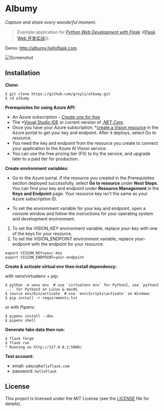 # Albumy

*Capture and share every wonderful moment.*

> Example application for *[Python Web Development with Flask](https://helloflask.com/en/book/1)* (《[Flask Web 开发实战](https://helloflask.com/book/1)》).

Demo: http://albumy.helloflask.com

![Screenshot](https://helloflask.com/screenshots/albumy.png)

## Installation

**Clone:**
```
$ git clone https://github.com/greyli/albumy.git
$ cd albumy
```

**Prerequisites for using Azure API:**

* An Azure subscription - *[Create one for free](https://azure.microsoft.com/en-us/free/ai-services/)*
* The *[Visual Studio IDE](https://visualstudio.microsoft.com/vs/) or current version of *[.NET Core](https://dotnet.microsoft.com/en-us/download/dotnet)*.
* Once you have your Azure subscription, *[create a Vision resource](https://portal.azure.com/#create/Microsoft.CognitiveServicesComputerVision) in the Azure portal to get your key and endpoint. After it deploys, select Go to resource.
* You need the key and endpoint from the resource you create to connect your application to the Azure AI Vision service.
* You can use the free pricing tier (F0) to try the service, and upgrade later to a paid tier for production.

**Create environment variables:**
* Go to the Azure portal. If the resource you created in the Prerequisites section deployed successfully, select **Go to resource** under **Next Steps**. You can find your key and endpoint under **Resource Management** in the **Keys and Endpoint** page. Your resource key isn't the same as your Azure subscription ID.

* To set the environment variable for your key and endpoint, open a console window and follow the instructions for your operating system and development environment.

1. To set the VISION_KEY environment variable, replace your-key with one of the keys for your resource.
2. To set the VISION_ENDPOINT environment variable, replace your-endpoint with the endpoint for your resource.
```
export VISION_KEY=your-key
export VISION_ENDPOINT=your-endpoint
```

**Create & activate virtual env then install dependency:**

with venv/virtualenv + pip:
```
$ python -m venv env  # use `virtualenv env` for Python2, use `python3 ...` for Python3 on Linux & macOS
$ source env/bin/activate  # use `env\Scripts\activate` on Windows
$ pip install -r requirements.txt
```
or with Pipenv:
```
$ pipenv install --dev
$ pipenv shell
```
**Generate fake data then run:**
```
$ flask forge
$ flask run
* Running on http://127.0.0.1:5000/
```
**Test account:**
* email: `admin@helloflask.com`
* password: `helloflask`

## License

This project is licensed under the MIT License (see the
[LICENSE](LICENSE) file for details).
